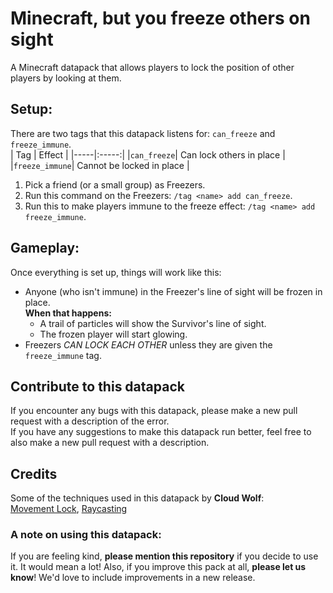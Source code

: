
# Minecraft, but you freeze others on sight
A Minecraft datapack that allows players to lock the position of other players by looking at them.

## Setup:
There are two tags that this datapack listens for: `can_freeze` and `freeze_immune`.<br/>
| Tag | Effect |
|-----|:-----:|
|`can_freeze`| Can lock others in place |
|`freeze_immune`| Cannot be locked in place |

1. Pick a friend (or a small group) as Freezers. <br/>
2. Run this command on the Freezers: `/tag <name> add can_freeze`. <br/>
3. Run this to make players immune to the freeze effect: `/tag <name> add freeze_immune`. <br/>

## Gameplay:
Once everything is set up, things will work like this:

* Anyone (who isn't immune) in the Freezer's line of sight will be frozen in place. </br> **When that happens:**
  * A trail of particles will show the Survivor's line of sight.
  * The frozen player will start glowing.
* Freezers *CAN LOCK EACH OTHER* unless they are given the `freeze_immune` tag.

## Contribute to this datapack
If you encounter any bugs with this datapack, please make a new pull request with a description of the error. <br/>
If you have any suggestions to make this datapack run better, feel free to also make a new pull request with a description.

## Credits
Some of the techniques used in this datapack by **Cloud Wolf**:<br/>
[Movement Lock](https://www.youtube.com/watch?v=auwn5xe1BgU), [Raycasting](https://www.youtube.com/watch?v=fGlJpli5cYc)<br/>

### A note on using this datapack:
If you are feeling kind, **please mention this repository** if you decide to use it. It would mean a lot!
Also, if you improve this pack at all, **please let us know**! We'd love to include improvements in a new release.
